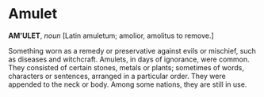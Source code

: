 # Amulet

**AM'ULET**, _noun_ \[Latin amuletum; amolior, amolitus to remove.\]

Something worn as a remedy or preservative against evils or mischief, such as diseases and witchcraft. Amulets, in days of ignorance, were common. They consisted of certain stones, metals or plants; sometimes of words, characters or sentences, arranged in a particular order. They were appended to the neck or body. Among some nations, they are still in use.